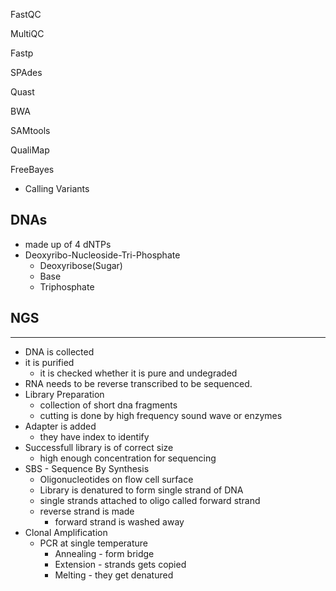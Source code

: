 FastQC

MultiQC

Fastp

SPAdes

Quast

BWA

SAMtools

QualiMap

FreeBayes
- Calling Variants


## DNAs
- made up of 4 dNTPs
- Deoxyribo-Nucleoside-Tri-Phosphate
	- Deoxyribose(Sugar)
	- Base
	- Triphosphate

## NGS
---
- DNA is collected
- it is purified
	- it is checked whether it is pure and undegraded
- RNA needs to be reverse transcribed to be sequenced.
- Library Preparation
	- collection of short dna fragments
	- cutting is done by high frequency sound wave or enzymes
- Adapter is added
	- they have index to identify 
- Successfull library is of correct size
	- high enough concentration for sequencing
- SBS - Sequence By Synthesis
	- Oligonucleotides on flow cell surface
	- Library is denatured to form single strand of DNA
	- single strands attached to oligo called forward strand 
	- reverse strand is made 
		- forward strand is washed away
- Clonal Amplification 
	- PCR at single temperature
		- Annealing - form bridge
		- Extension - strands gets copied
		- Melting - they get denatured